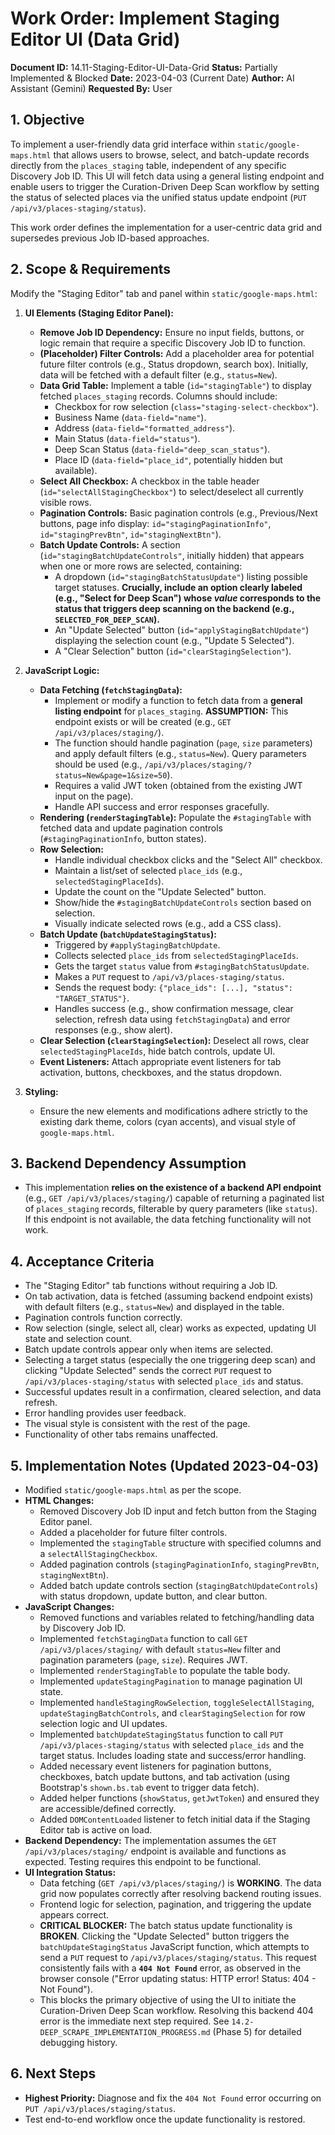 # Work Order: Implement Staging Editor UI (Data Grid)

**Document ID:** 14.11-Staging-Editor-UI-Data-Grid
**Status:** Partially Implemented & Blocked
**Date:** 2023-04-03 (Current Date)
**Author:** AI Assistant (Gemini)
**Requested By:** User

## 1. Objective

To implement a user-friendly data grid interface within `static/google-maps.html` that allows users to browse, select, and batch-update records directly from the `places_staging` table, independent of any specific Discovery Job ID. This UI will fetch data using a general listing endpoint and enable users to trigger the Curation-Driven Deep Scan workflow by setting the status of selected places via the unified status update endpoint (`PUT /api/v3/places-staging/status`).

This work order defines the implementation for a user-centric data grid and supersedes previous Job ID-based approaches.

## 2. Scope & Requirements

Modify the "Staging Editor" tab and panel within `static/google-maps.html`:

1.  **UI Elements (Staging Editor Panel):**

    - **Remove Job ID Dependency:** Ensure no input fields, buttons, or logic remain that require a specific Discovery Job ID to function.
    - **(Placeholder) Filter Controls:** Add a placeholder area for potential future filter controls (e.g., Status dropdown, search box). Initially, data will be fetched with a default filter (e.g., `status=New`).
    - **Data Grid Table:** Implement a table (`id="stagingTable"`) to display fetched `places_staging` records. Columns should include:
      - Checkbox for row selection (`class="staging-select-checkbox"`).
      - Business Name (`data-field="name"`).
      - Address (`data-field="formatted_address"`).
      - Main Status (`data-field="status"`).
      - Deep Scan Status (`data-field="deep_scan_status"`).
      - Place ID (`data-field="place_id"`, potentially hidden but available).
    - **Select All Checkbox:** A checkbox in the table header (`id="selectAllStagingCheckbox"`) to select/deselect all currently visible rows.
    - **Pagination Controls:** Basic pagination controls (e.g., Previous/Next buttons, page info display: `id="stagingPaginationInfo"`, `id="stagingPrevBtn"`, `id="stagingNextBtn"`).
    - **Batch Update Controls:** A section (`id="stagingBatchUpdateControls"`, initially hidden) that appears when one or more rows are selected, containing:
      - A dropdown (`id="stagingBatchStatusUpdate"`) listing possible target statuses. **Crucially, include an option clearly labeled (e.g., "Select for Deep Scan") whose _value_ corresponds to the status that triggers deep scanning on the backend (e.g., `SELECTED_FOR_DEEP_SCAN`).**
      - An "Update Selected" button (`id="applyStagingBatchUpdate"`) displaying the selection count (e.g., "Update 5 Selected").
      - A "Clear Selection" button (`id="clearStagingSelection"`).

2.  **JavaScript Logic:**

    - **Data Fetching (`fetchStagingData`):**
      - Implement or modify a function to fetch data from a **general listing endpoint** for `places_staging`. **ASSUMPTION:** This endpoint exists or will be created (e.g., `GET /api/v3/places/staging/`).
      - The function should handle pagination (`page`, `size` parameters) and apply default filters (e.g., `status=New`). Query parameters should be used (e.g., `/api/v3/places/staging/?status=New&page=1&size=50`).
      - Requires a valid JWT token (obtained from the existing JWT input on the page).
      - Handle API success and error responses gracefully.
    - **Rendering (`renderStagingTable`):** Populate the `#stagingTable` with fetched data and update pagination controls (`#stagingPaginationInfo`, button states).
    - **Row Selection:**
      - Handle individual checkbox clicks and the "Select All" checkbox.
      - Maintain a list/set of selected `place_ids` (e.g., `selectedStagingPlaceIds`).
      - Update the count on the "Update Selected" button.
      - Show/hide the `#stagingBatchUpdateControls` section based on selection.
      - Visually indicate selected rows (e.g., add a CSS class).
    - **Batch Update (`batchUpdateStagingStatus`):**
      - Triggered by `#applyStagingBatchUpdate`.
      - Collects selected `place_ids` from `selectedStagingPlaceIds`.
      - Gets the target `status` value from `#stagingBatchStatusUpdate`.
      - Makes a `PUT` request to `/api/v3/places-staging/status`.
      - Sends the request body: `{"place_ids": [...], "status": "TARGET_STATUS"}`.
      - Handles success (e.g., show confirmation message, clear selection, refresh data using `fetchStagingData`) and error responses (e.g., show alert).
    - **Clear Selection (`clearStagingSelection`):** Deselect all rows, clear `selectedStagingPlaceIds`, hide batch controls, update UI.
    - **Event Listeners:** Attach appropriate event listeners for tab activation, buttons, checkboxes, and the status dropdown.

3.  **Styling:**
    - Ensure the new elements and modifications adhere strictly to the existing dark theme, colors (cyan accents), and visual style of `google-maps.html`.

## 3. Backend Dependency Assumption

- This implementation **relies on the existence of a backend API endpoint** (e.g., `GET /api/v3/places/staging/`) capable of returning a paginated list of `places_staging` records, filterable by query parameters (like `status`). If this endpoint is not available, the data fetching functionality will not work.

## 4. Acceptance Criteria

- The "Staging Editor" tab functions without requiring a Job ID.
- On tab activation, data is fetched (assuming backend endpoint exists) with default filters (e.g., `status=New`) and displayed in the table.
- Pagination controls function correctly.
- Row selection (single, select all, clear) works as expected, updating UI state and selection count.
- Batch update controls appear only when items are selected.
- Selecting a target status (especially the one triggering deep scan) and clicking "Update Selected" sends the correct `PUT` request to `/api/v3/places-staging/status` with selected `place_ids` and status.
- Successful updates result in a confirmation, cleared selection, and data refresh.
- Error handling provides user feedback.
- The visual style is consistent with the rest of the page.
- Functionality of other tabs remains unaffected.

## 5. Implementation Notes (Updated 2023-04-03)

- Modified `static/google-maps.html` as per the scope.
- **HTML Changes:**
  - Removed Discovery Job ID input and fetch button from the Staging Editor panel.
  - Added a placeholder for future filter controls.
  - Implemented the `stagingTable` structure with specified columns and a `selectAllStagingCheckbox`.
  - Added pagination controls (`stagingPaginationInfo`, `stagingPrevBtn`, `stagingNextBtn`).
  - Added batch update controls section (`stagingBatchUpdateControls`) with status dropdown, update button, and clear button.
- **JavaScript Changes:**
  - Removed functions and variables related to fetching/handling data by Discovery Job ID.
  - Implemented `fetchStagingData` function to call `GET /api/v3/places/staging/` with default `status=New` filter and pagination parameters (`page`, `size`). Requires JWT.
  - Implemented `renderStagingTable` to populate the table body.
  - Implemented `updateStagingPagination` to manage pagination UI state.
  - Implemented `handleStagingRowSelection`, `toggleSelectAllStaging`, `updateStagingBatchControls`, and `clearStagingSelection` for row selection logic and UI updates.
  - Implemented `batchUpdateStagingStatus` function to call `PUT /api/v3/places-staging/status` with selected `place_ids` and the target status. Includes loading state and success/error handling.
  - Added necessary event listeners for pagination buttons, checkboxes, batch update buttons, and tab activation (using Bootstrap's `shown.bs.tab` event to trigger data fetch).
  - Added helper functions (`showStatus`, `getJwtToken`) and ensured they are accessible/defined correctly.
  - Added `DOMContentLoaded` listener to fetch initial data if the Staging Editor tab is active on load.
- **Backend Dependency:** The implementation assumes the `GET /api/v3/places/staging/` endpoint is available and functions as expected. Testing requires this endpoint to be functional.
- **UI Integration Status:**
  - Data fetching (`GET /api/v3/places/staging/`) is **WORKING**. The data grid now populates correctly after resolving backend routing issues.
  - Frontend logic for selection, pagination, and triggering the update appears correct.
  - **CRITICAL BLOCKER:** The batch status update functionality is **BROKEN**. Clicking the "Update Selected" button triggers the `batchUpdateStagingStatus` JavaScript function, which attempts to send a `PUT` request to `/api/v3/places/staging/status`. This request consistently fails with a **`404 Not Found`** error, as observed in the browser console ("Error updating status: HTTP error! Status: 404 - Not Found").
  - This blocks the primary objective of using the UI to initiate the Curation-Driven Deep Scan workflow. Resolving this backend 404 error is the immediate next step required. See `14.2-DEEP_SCRAPE_IMPLEMENTATION_PROGRESS.md` (Phase 5) for detailed debugging history.

## 6. Next Steps

- **Highest Priority:** Diagnose and fix the `404 Not Found` error occurring on `PUT /api/v3/places/staging/status`.
- Test end-to-end workflow once the update functionality is restored.
